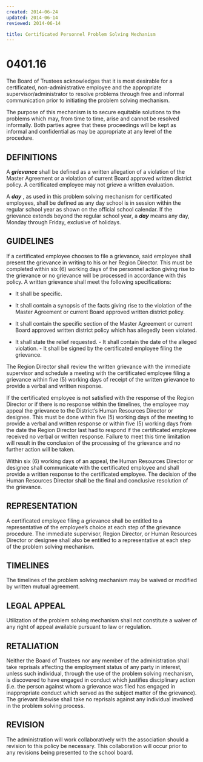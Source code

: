 ```yaml
---
created: 2014-06-24
updated: 2014-06-14
reviewed: 2014-06-14

title: Certificated Personnel Problem Solving Mechanism
---
```


# 0401.16 

The Board of Trustees acknowledges that it is most desirable for a certificated, non-administrative employee and the appropriate supervisor/administrator to resolve problems through free and informal communication prior to initiating the problem solving mechanism.

The purpose of this mechanism is to secure equitable solutions to the problems which may, from time to time, arise and cannot be resolved informally. Both parties agree that these proceedings will be kept as informal and confidential as may be appropriate at any level of the procedure.

## DEFINITIONS

A **_grievance_** shall be defined as a written allegation of a violation of the Master Agreement or a violation of current Board approved written district policy. A certificated employee may not grieve a written evaluation.

A **_day_** , as used in this problem solving mechanism for certificated employees, shall be defined as any day school is in session within the regular school year as shown on the official school calendar. If the grievance extends beyond the regular school year, a **_day_** means any day, Monday through Friday, exclusive of holidays.

## GUIDELINES

If a certificated employee chooses to file a grievance, said employee shall present the grievance in writing to his or her Region Director. This must be completed within six (6) working days of the personnel action giving rise to the grievance or no grievance will be processed in accordance with this policy. A written grievance shall meet the following specifications:


- It shall be specific.

- It shall contain a synopsis of the facts giving rise to the violation of the Master Agreement or current Board approved written district policy.

- It shall contain the specific section of the Master Agreement or current Board approved written district policy which has allegedly been violated.

- It shall state the relief requested.     - It shall contain the date of the alleged violation.     - It shall be signed by the certificated employee filing the grievance.

The Region Director shall review the written grievance with the immediate supervisor and schedule a meeting with the certificated employee filing a grievance within five (5) working days of receipt of the written grievance to provide a verbal and written response.

If the certificated employee is not satisfied with the response of the Region Director or if there is no response within the timelines, the employee may appeal the grievance to the District’s Human Resources Director or designee. This must be done within five (5) working days of the meeting to provide a verbal and written response or within five (5) working days from the date the Region Director last had to respond if the certificated employee received no verbal or written response. Failure to meet this time limitation will result in the conclusion of the processing of the grievance and no further action will be taken.

Within six (6) working days of an appeal, the Human Resources Director or designee shall communicate with the certificated employee and shall provide a written response to the certificated employee. The decision of the Human Resources Director shall be the final and conclusive resolution of the grievance.

## REPRESENTATION

A certificated employee filing a grievance shall be entitled to a representative of the employee’s choice at each step of the grievance procedure. The immediate supervisor, Region Director, or Human Resources Director or designee shall also be entitled to a representative at each step of the problem solving mechanism.

## TIMELINES

The timelines of the problem solving mechanism may be waived or modified by written mutual agreement.

## LEGAL APPEAL

Utilization of the problem solving mechanism shall not constitute a waiver of any right of appeal available pursuant to law or regulation.

## RETALIATION

Neither the Board of Trustees nor any member of the administration shall take reprisals affecting the employment status of any party in interest, unless such individual, through the use of the problem solving mechanism, is discovered to have engaged in conduct which justifies disciplinary action (i.e. the person against whom a grievance was filed has engaged in inappropriate conduct which served as the subject matter of the grievance). The grievant likewise shall take no reprisals against any individual involved in the problem solving process.

## REVISION

The administration will work collaboratively with the association should a revision to this policy be necessary. This collaboration will occur prior to any revisions being presented to the school board.
